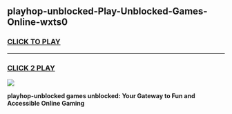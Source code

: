 
## playhop-unblocked-Play-Unblocked-Games-Online-wxts0
<h3>
<a href="https://premium76.site?title=playhop-unblocked&ref=25A">CLICK TO PLAY</a></h3>
<hr>

<h3>
<a href="https://premium76.site?title=playhop-unblocked&ref=25A">CLICK 2 PLAY</a>
  
</h3>

<a href="https://premium76.site?title=playhop-unblocked&ref=25A"><img src="https://clearcache.store/games.png"></a>


**playhop-unblocked games unblocked: Your Gateway to Fun and Accessible Online Gaming**
